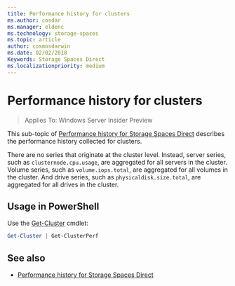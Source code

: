 ```yaml
---
title: Performance history for clusters
ms.author: cosdar
ms.manager: eldenc
ms.technology: storage-spaces
ms.topic: article
author: cosmosdarwin
ms.date: 02/02/2018
Keywords: Storage Spaces Direct
ms.localizationpriority: medium
---
```


# Performance history for clusters

> Applies To: Windows Server Insider Preview

This sub-topic of [Performance history for Storage Spaces Direct](performance-history.md) describes the performance history collected for clusters.

There are no series that originate at the cluster level. Instead, server series, such as `clusternode.cpu.usage`, are aggregated for all servers in the cluster. Volume series, such as `volume.iops.total`, are aggregated for all volumes in the cluster. And drive series, such as `physicaldisk.size.total`, are aggregated for all drives in the cluster.

## Usage in PowerShell

Use the [Get-Cluster](https://docs.microsoft.com/powershell/module/failoverclusters/get-cluster) cmdlet:

```PowerShell
Get-Cluster | Get-ClusterPerf
```

## See also

- [Performance history for Storage Spaces Direct](performance-history.md)
